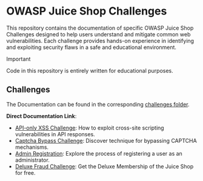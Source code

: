 # OWASP Juice Shop Challenges

This repository contains the documentation of specific OWASP Juice Shop Challenges designed to help users understand and mitigate common web vulnerabilities. Each challenge provides hands-on experience in identifying and exploiting security flaws in a safe and educational environment.

> [!IMPORTANT]
> Code in this repository is entirely written for educational purposes.

## Challenges

The Documentation can be found in the corresponding [challenges folder](./challenges/).

**Direct Documentation Link**:

- [API-only XSS Challenge](./challenges/api-only-xss.md): How to exploit cross-site scripting vulnerabilities in API responses.
- [Captcha Bypass Challenge](./challenges/captcha-bypass.md): Discover technique for bypassing CAPTCHA mechanisms.
- [Admin Registration](./challenges/admin-registration.md): Explore the process of registering a user as an administrator.
- [Deluxe Fraud Challenge](./challenges/deluxe-fraud.md): Get the Deluxe Membership of the Juice Shop for free.
